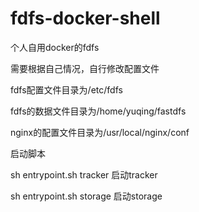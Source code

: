 # fdfs-docker-shell
个人自用docker的fdfs

需要根据自己情况，自行修改配置文件

fdfs配置文件目录为/etc/fdfs

fdfs的数据文件目录为/home/yuqing/fastdfs

nginx的配置文件目录为/usr/local/nginx/conf

启动脚本 

sh entrypoint.sh tracker      启动tracker

sh entrypoint.sh storage      启动storage
